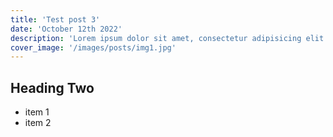 ```yaml
---
title: 'Test post 3'
date: 'October 12th 2022'
description: 'Lorem ipsum dolor sit amet, consectetur adipisicing elit. Voluptatibus quia, nulla! Maiores et perferendis eaque, exercitationem praesentium nihil.'
cover_image: '/images/posts/img1.jpg'
---
```


## Heading Two

- item 1
- item 2
